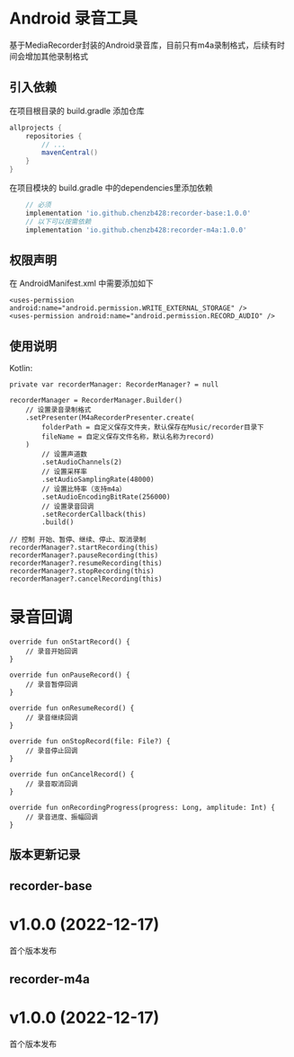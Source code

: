 # Android 录音工具
基于MediaRecorder封装的Android录音库，目前只有m4a录制格式，后续有时间会增加其他录制格式

## 引入依赖

在项目根目录的 build.gradle 添加仓库

```groovy
allprojects {
    repositories {
        // ...
        mavenCentral()
    }
}
```

在项目模块的 build.gradle 中的dependencies里添加依赖
```groovy
    // 必须
    implementation 'io.github.chenzb428:recorder-base:1.0.0'
    // 以下可以按需依赖
    implementation 'io.github.chenzb428:recorder-m4a:1.0.0'
```

## 权限声明

在 AndroidManifest.xml 中需要添加如下

```
<uses-permission android:name="android.permission.WRITE_EXTERNAL_STORAGE" />
<uses-permission android:name="android.permission.RECORD_AUDIO" />
```

## 使用说明

Kotlin:
```
private var recorderManager: RecorderManager? = null
    
recorderManager = RecorderManager.Builder()
    // 设置录音录制格式
    .setPresenter(M4aRecorderPresenter.create(
        folderPath = 自定义保存文件夹，默认保存在Music/recorder目录下
        fileName = 自定义保存文件名称，默认名称为record)
    )
        // 设置声道数
        .setAudioChannels(2)
        // 设置采样率
        .setAudioSamplingRate(48000)
        // 设置比特率（支持m4a）
        .setAudioEncodingBitRate(256000)
        // 设置录音回调
        .setRecorderCallback(this)
        .build()
            
// 控制 开始、暂停、继续、停止、取消录制
recorderManager?.startRecording(this)
recorderManager?.pauseRecording(this)
recorderManager?.resumeRecording(this)
recorderManager?.stopRecording(this)
recorderManager?.cancelRecording(this)
```

# 录音回调
```
override fun onStartRecord() {
    // 录音开始回调
}

override fun onPauseRecord() {
    // 录音暂停回调
}

override fun onResumeRecord() {
    // 录音继续回调
}

override fun onStopRecord(file: File?) {
    // 录音停止回调
}

override fun onCancelRecord() {
    // 录音取消回调
}

override fun onRecordingProgress(progress: Long, amplitude: Int) {
    // 录音进度、振幅回调
}
```


## 版本更新记录

## recorder-base
# v1.0.0 (2022-12-17)
首个版本发布

## recorder-m4a
# v1.0.0 (2022-12-17)
首个版本发布